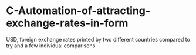 # C-Automation-of-attracting-exchange-rates-in-form
USD, foreign exchange rates printed by two different countries compared to try and a few individual comparisons
